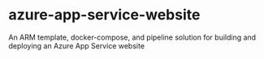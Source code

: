 # azure-app-service-website
An ARM template, docker-compose, and pipeline solution for building and deploying an Azure App Service website
